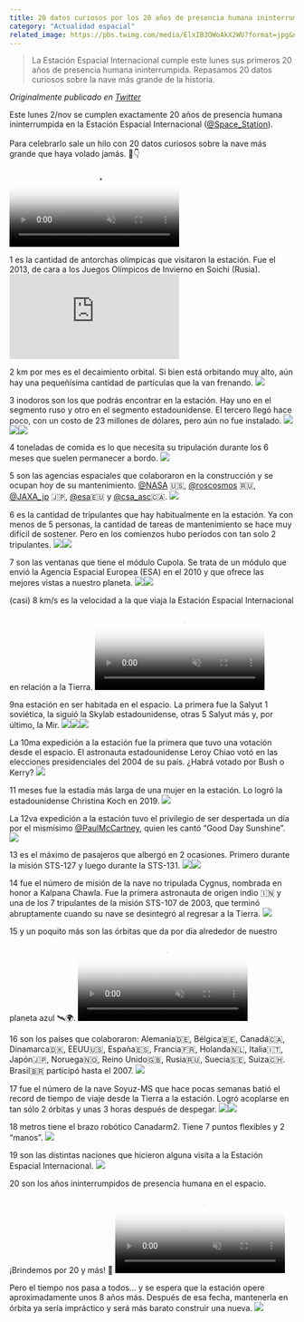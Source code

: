 ```yaml
---
title: 20 datos curiosos por los 20 años de presencia humana ininterrumpida en el espacio
category: "Actualidad espacial"
related_image: https://pbs.twimg.com/media/ElxIB3OWoAkX2WU?format=jpg&name=medium
---
```

> La Estación Espacial Internacional cumple este lunes sus primeros 20 años de presencia humana ininterrumpida. Repasamos 20 datos curiosos sobre la nave más grande de la historia.

*Originalmente publicado en [Twitter](https://twitter.com/guidodecaso/status/1323011444091342854)*

<div class="card-tweets" dir="auto">
    <p>Este lunes 2/nov se cumplen exactamente 20 años de presencia humana ininterrumpida en la Estación Espacial Internacional (<a class="entity-mention" href="https://twitter.com/Space_Station">@Space_Station</a>).<br />
<br />
Para celebrarlo sale un hilo con 20 datos curiosos sobre la nave más grande que haya volado jamás. 🚀👇 <span class="entity-video"><video autoplay muted loop controls poster="https://pbs.twimg.com/ext_tw_video_thumb/1323011434662535168/pu/img/GxyiFNY0YNoU6p3H.jpg"><source src="https://video.twimg.com/ext_tw_video/1323011434662535168/pu/vid/480x270/-vQsmeQlCkUm6yAe.mp4?tag=10" type="video/mp4"><br />
<source src="https://video.twimg.com/ext_tw_video/1323011434662535168/pu/pl/9uzOUYCB4FlUabXp.m3u8?tag=10" type="application/x-mpegURL"><br />
<source src="https://video.twimg.com/ext_tw_video/1323011434662535168/pu/vid/640x360/P-MBfT2e9pWLQXiH.mp4?tag=10" type="video/mp4"><img alt="Video Poster" src="https://pbs.twimg.com/ext_tw_video_thumb/1323011434662535168/pu/img/GxyiFNY0YNoU6p3H.jpg"></video></span></p>
    <p>1 es la cantidad de antorchas olímpicas que visitaron la estación. Fue el 2013, de cara a los Juegos Olímpicos de Invierno en Soichi (Rusia). <span class="entity-embed"><iframe class="youtube-player keep-ratio-4-3" src="https://www.youtube.com/embed/J_3xiOrAi9g" frameborder="0" allowFullScreen></iframe></span></p>
    <p>2 km por mes es el decaimiento orbital. Si bien está orbitando muy alto, aún hay una pequeñísima cantidad de partículas que la van frenando. <span class="entity-image"><a href="https://pbs.twimg.com/media/ElxH5wAXUAAczdt.png" target="_blank"><img src="https://pbs.twimg.com/media/ElxH5wAXUAAczdt.png"></a></span></p>
    <p>3 inodoros son los que podrás encontrar en la estación. Hay uno en el segmento ruso y otro en el segmento estadounidense. El tercero llegó hace poco, con un costo de 23 millones de dólares, pero aún no fue instalado. <span class="row justify-content-center entity-multiple-3"><span class="col-md-6"><span class="entity-image"><a href="https://pbs.twimg.com/media/ElxH6HQWMAI58HF.jpg" target="_blank"><img src="https://pbs.twimg.com/media/ElxH6HQWMAI58HF.jpg"></a></span></span><span class="col-md-6"><span class="entity-image"><a href="https://pbs.twimg.com/media/ElxH6I6XIAABTQo.png" target="_blank"><img src="https://pbs.twimg.com/media/ElxH6I6XIAABTQo.png"></a></span></span><span class="col-md-6"><span class="entity-image"><a href="https://pbs.twimg.com/media/ElxH6KMXEAAmiPt.png" target="_blank"><img src="https://pbs.twimg.com/media/ElxH6KMXEAAmiPt.png"></a></span></span></span></p>
    <p>4 toneladas de comida es lo que necesita su tripulación durante los 6 meses que suelen permanecer a bordo. <span class="entity-image"><a href="https://pbs.twimg.com/media/ElxH66NW0AAUeqT.jpg" target="_blank"><img src="https://pbs.twimg.com/media/ElxH66NW0AAUeqT.jpg"></a></span></p>
    <p>5 son las agencias espaciales que colaboraron en la construcción y se ocupan hoy de su mantenimiento. <a class="entity-mention" href="https://twitter.com/NASA">@NASA</a> 🇺🇸, <a class="entity-mention" href="https://twitter.com/roscosmos">@roscosmos</a> 🇷🇺, <a class="entity-mention" href="https://twitter.com/JAXA_jp">@JAXA_jp</a> 🇯🇵, <a class="entity-mention" href="https://twitter.com/esa">@esa</a>🇪🇺 y <a class="entity-mention" href="https://twitter.com/csa_asc">@csa_asc</a>🇨🇦. <span class="entity-image"><a href="https://pbs.twimg.com/media/ElxH7aBW0AEllw2.jpg" target="_blank"><img src="https://pbs.twimg.com/media/ElxH7aBW0AEllw2.jpg"></a></span></p>
    <p>6 es la cantidad de tripulantes que hay habitualmente en la estación. Ya con menos de 5 personas, la cantidad de tareas de mantenimiento se hace muy difícil de sostener. Pero en los comienzos hubo períodos con tan solo 2 tripulantes. <span class="row justify-content-center entity-multiple-2"><span class="col-md-6"><span class="entity-image"><a href="https://pbs.twimg.com/media/ElxH751WMAQGRLI.png" target="_blank"><img src="https://pbs.twimg.com/media/ElxH751WMAQGRLI.png"></a></span></span><span class="col-md-6"><span class="entity-image"><a href="https://pbs.twimg.com/media/ElxH77DWoAALSyc.png" target="_blank"><img src="https://pbs.twimg.com/media/ElxH77DWoAALSyc.png"></a></span></span></span></p>
    <p>7 son las ventanas que tiene el módulo Cupola. Se trata de un módulo que envió la Agencia Espacial Europea (ESA) en el 2010 y que ofrece las mejores vistas a nuestro planeta. <span class="row justify-content-center entity-multiple-2"><span class="col-md-6"><span class="entity-image"><a href="https://pbs.twimg.com/media/ElxH8rnX0AArpc5.png" target="_blank"><img src="https://pbs.twimg.com/media/ElxH8rnX0AArpc5.png"></a></span></span><span class="col-md-6"><span class="entity-image"><a href="https://pbs.twimg.com/media/ElxH8syWoAAE5Ak.jpg" target="_blank"><img src="https://pbs.twimg.com/media/ElxH8syWoAAE5Ak.jpg"></a></span></span></span></p>
    <p>(casi) 8 km/s es la velocidad a la que viaja la Estación Espacial Internacional en relación a la Tierra. <span class="entity-video"><video autoplay muted loop controls poster="https://pbs.twimg.com/ext_tw_video_thumb/1323011510294249473/pu/img/qTyrW4mXDiB99sqM.jpg"><source src="https://video.twimg.com/ext_tw_video/1323011510294249473/pu/vid/460x258/NMRJL6b0C-RDctxF.mp4?tag=10" type="video/mp4"><br />
<source src="https://video.twimg.com/ext_tw_video/1323011510294249473/pu/pl/-VjmTJMoIBfmovpf.m3u8?tag=10" type="application/x-mpegURL"><img alt="Video Poster" src="https://pbs.twimg.com/ext_tw_video_thumb/1323011510294249473/pu/img/qTyrW4mXDiB99sqM.jpg"></video></span></p>
    <p>9na estación en ser habitada en el espacio. La primera fue la Salyut 1 soviética, la siguió la Skylab estadounidense, otras 5 Salyut más y, por último, la Mir. <span class="row justify-content-center entity-multiple-3"><span class="col-md-6"><span class="entity-image"><a href="https://pbs.twimg.com/media/ElxH-E_WoAEXnDj.jpg" target="_blank"><img src="https://pbs.twimg.com/media/ElxH-E_WoAEXnDj.jpg"></a></span></span><span class="col-md-6"><span class="entity-image"><a href="https://pbs.twimg.com/media/ElxH-GPWkAEzcMI.jpg" target="_blank"><img src="https://pbs.twimg.com/media/ElxH-GPWkAEzcMI.jpg"></a></span></span><span class="col-md-6"><span class="entity-image"><a href="https://pbs.twimg.com/media/ElxH-HiWkAAdBv2.jpg" target="_blank"><img src="https://pbs.twimg.com/media/ElxH-HiWkAAdBv2.jpg"></a></span></span></span></p>
    <p>La 10ma expedición a la estación fue la primera que tuvo una votación desde el espacio. El astronauta estadounidense Leroy Chiao votó en las elecciones presidenciales del 2004 de su país. ¿Habrá votado por Bush o Kerry? <span class="entity-image"><a href="https://pbs.twimg.com/media/ElxH-sxXUAMAt0o.jpg" target="_blank"><img src="https://pbs.twimg.com/media/ElxH-sxXUAMAt0o.jpg"></a></span></p>
    <p>11 meses fue la estadía más larga de una mujer en la estación. Lo logró la estadounidense Christina Koch en 2019. <span class="entity-image"><a href="https://pbs.twimg.com/media/ElxH_KAXIAMesr2.jpg" target="_blank"><img src="https://pbs.twimg.com/media/ElxH_KAXIAMesr2.jpg"></a></span></p>
    <p>La 12va expedición a la estación tuvo el privilegio de ser despertada un día por el mismísimo <a class="entity-mention" href="https://twitter.com/PaulMcCartney">@PaulMcCartney</a>, quien les cantó “Good Day Sunshine”. <span class="entity-image"><a href="https://pbs.twimg.com/media/ElxH_i0WkAAfR_x.png" target="_blank"><img src="https://pbs.twimg.com/media/ElxH_i0WkAAfR_x.png"></a></span></p>
    <p>13 es el máximo de pasajeros que albergó en 2 ocasiones. Primero durante la misión STS-127 y luego durante la STS-131. <span class="row justify-content-center entity-multiple-2"><span class="col-md-6"><span class="entity-image"><a href="https://pbs.twimg.com/media/ElxH__5XIAAzPk7.jpg" target="_blank"><img src="https://pbs.twimg.com/media/ElxH__5XIAAzPk7.jpg"></a></span></span><span class="col-md-6"><span class="entity-image"><a href="https://pbs.twimg.com/media/ElxIABOWMAIUu_O.jpg" target="_blank"><img src="https://pbs.twimg.com/media/ElxIABOWMAIUu_O.jpg"></a></span></span></span></p>
    <p>14 fue el número de misión de la nave no tripulada Cygnus, nombrada en honor a Kalpana Chawla. Fue la primera astronauta de origen indio 🇮🇳 y una de los 7 tripulantes de la misión STS-107 de 2003, que terminó abruptamente cuando su nave se desintegró al regresar a la Tierra. <span class="entity-image"><a href="https://pbs.twimg.com/media/ElxIAgoXgAMyHH6.jpg" target="_blank"><img src="https://pbs.twimg.com/media/ElxIAgoXgAMyHH6.jpg"></a></span></p>
    <p>15 y un poquito más son las órbitas que da por día alrededor de nuestro planeta azul 🛰🌍. <span class="entity-video"><video autoplay muted loop controls poster="https://pbs.twimg.com/ext_tw_video_thumb/1323011572290195458/pu/img/qgNTeVD0GaicQKxV.jpg"><source src="https://video.twimg.com/ext_tw_video/1323011572290195458/pu/pl/_5lWRy_bXzreLmX2.m3u8?tag=10" type="application/x-mpegURL"><br />
<source src="https://video.twimg.com/ext_tw_video/1323011572290195458/pu/vid/500x280/JwN3VzIslqgW7u_9.mp4?tag=10" type="video/mp4"><img alt="Video Poster" src="https://pbs.twimg.com/ext_tw_video_thumb/1323011572290195458/pu/img/qgNTeVD0GaicQKxV.jpg"></video></span></p>
    <p>16 son los países que colaboraron: Alemania🇩🇪, Bélgica🇧🇪, Canadá🇨🇦, Dinamarca🇩🇰, EEUU🇺🇸, España🇪🇸, Francia🇫🇷, Holanda🇳🇱, Italia🇮🇹, Japón🇯🇵, Noruega🇳🇴, Reino Unido🇬🇧,  Rusia🇷🇺, Suecia🇸🇪, Suiza🇨🇭. Brasil🇧🇷 participó hasta el 2007. <span class="entity-image"><a href="https://pbs.twimg.com/media/ElxIB3OWoAkX2WU.jpg" target="_blank"><img src="https://pbs.twimg.com/media/ElxIB3OWoAkX2WU.jpg"></a></span></p>
    <p>17 fue el número de la nave Soyuz-MS que hace pocas semanas batió el record de tiempo de viaje desde la Tierra a la estación. Logró acoplarse en tan sólo 2 órbitas y unas 3 horas después de despegar. <span class="row justify-content-center entity-multiple-2"><span class="col-md-6"><span class="entity-image"><a href="https://pbs.twimg.com/media/ElxICUEWMAssW4h.png" target="_blank"><img src="https://pbs.twimg.com/media/ElxICUEWMAssW4h.png"></a></span></span><span class="col-md-6"><span class="entity-image"><a href="https://pbs.twimg.com/media/ElxICVZXEAcDzzv.png" target="_blank"><img src="https://pbs.twimg.com/media/ElxICVZXEAcDzzv.png"></a></span></span></span></p>
    <p>18 metros tiene el brazo robótico Canadarm2. Tiene 7 puntos flexibles y 2 “manos”. <span class="entity-image"><a href="https://pbs.twimg.com/media/ElxIC7iW0Ak4olb.png" target="_blank"><img src="https://pbs.twimg.com/media/ElxIC7iW0Ak4olb.png"></a></span></p>
    <p>19 son las distintas naciones que hicieron alguna visita a la Estación Espacial Internacional. <span class="entity-image"><a href="https://pbs.twimg.com/media/ElxIDaVXgAIoii6.jpg" target="_blank"><img src="https://pbs.twimg.com/media/ElxIDaVXgAIoii6.jpg"></a></span></p>
    <p>20 son los años ininterrumpidos de presencia humana en el espacio. ¡Brindemos por 20 y más! 🥂 <span class="entity-video"><video autoplay muted loop controls poster="https://pbs.twimg.com/ext_tw_video_thumb/1323011620868661250/pu/img/NcrIT27QNdBXK_Mv.jpg"><source src="https://video.twimg.com/ext_tw_video/1323011620868661250/pu/vid/600x600/pwtRYOZlAew52SuA.mp4?tag=10" type="video/mp4"><br />
<source src="https://video.twimg.com/ext_tw_video/1323011620868661250/pu/vid/320x320/GZNcRTAbbTMoezD_.mp4?tag=10" type="video/mp4"><br />
<source src="https://video.twimg.com/ext_tw_video/1323011620868661250/pu/vid/480x480/B9WMqvCnXdKPYdNd.mp4?tag=10" type="video/mp4"><br />
<source src="https://video.twimg.com/ext_tw_video/1323011620868661250/pu/pl/11hcJbkha_nBbRpw.m3u8?tag=10" type="application/x-mpegURL"><img alt="Video Poster" src="https://pbs.twimg.com/ext_tw_video_thumb/1323011620868661250/pu/img/NcrIT27QNdBXK_Mv.jpg"></video></span></p>
    <p>Pero el tiempo nos pasa a todos… y se espera que la estación opere aproximadamente unos 8 años más. Después de esa fecha, mantenerla en órbita ya sería impráctico y será más barato construir una nueva. <span class="entity-image"><a href="https://pbs.twimg.com/media/ElxImEZW0AEn8Uo.jpg" target="_blank"><img src="https://pbs.twimg.com/media/ElxImEZW0AEn8Uo.jpg"></a></span></p>
    <p><a class="entity-mention entity-mention-first" href="https://twitter.com/threadreaderapp"></a></p>
</div>

